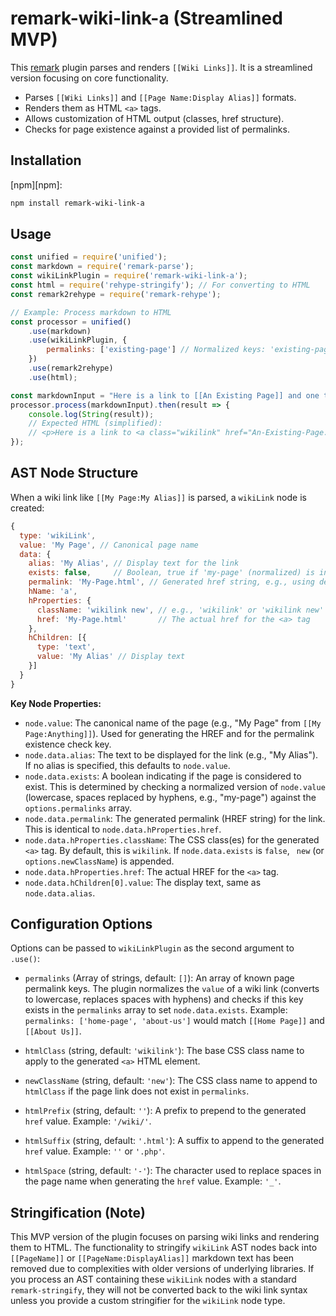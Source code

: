 # remark-wiki-link-a (Streamlined MVP)

This [remark](https://github.com/wooorm/remark) plugin parses and renders `[[Wiki Links]]`. It is a streamlined version focusing on core functionality.

*   Parses `[[Wiki Links]]` and `[[Page Name:Display Alias]]` formats.
*   Renders them as HTML `<a>` tags.
*   Allows customization of HTML output (classes, href structure).
*   Checks for page existence against a provided list of permalinks.

## Installation

[npm][npm]:

```bash
npm install remark-wiki-link-a
```

## Usage

```javascript
const unified = require('unified');
const markdown = require('remark-parse');
const wikiLinkPlugin = require('remark-wiki-link-a');
const html = require('rehype-stringify'); // For converting to HTML
const remark2rehype = require('remark-rehype');

// Example: Process markdown to HTML
const processor = unified()
    .use(markdown)
    .use(wikiLinkPlugin, {
        permalinks: ['existing-page'] // Normalized keys: 'existing-page' from "Existing Page"
    })
    .use(remark2rehype)
    .use(html);

const markdownInput = "Here is a link to [[An Existing Page]] and one to [[A New Page:With Alias]].";
processor.process(markdownInput).then(result => {
    console.log(String(result));
    // Expected HTML (simplified):
    // <p>Here is a link to <a class="wikilink" href="An-Existing-Page.html">An Existing Page</a> and one to <a class="wikilink new" href="A-New-Page.html">With Alias</a>.</p>
});
```

## AST Node Structure

When a wiki link like `[[My Page:My Alias]]` is parsed, a `wikiLink` node is created:

```javascript
{
  type: 'wikiLink',
  value: 'My Page', // Canonical page name
  data: {
    alias: 'My Alias', // Display text for the link
    exists: false,     // Boolean, true if 'my-page' (normalized) is in options.permalinks
    permalink: 'My-Page.html', // Generated href string, e.g., using default htmlPrefix, htmlSuffix, htmlSpace
    hName: 'a',
    hProperties: {
      className: 'wikilink new', // e.g., 'wikilink' or 'wikilink new'
      href: 'My-Page.html'       // The actual href for the <a> tag
    },
    hChildren: [{
      type: 'text',
      value: 'My Alias' // Display text
    }]
  }
}
```

**Key Node Properties:**

*   `node.value`: The canonical name of the page (e.g., "My Page" from `[[My Page:Anything]]`). Used for generating the HREF and for the permalink existence check key.
*   `node.data.alias`: The text to be displayed for the link (e.g., "My Alias"). If no alias is specified, this defaults to `node.value`.
*   `node.data.exists`: A boolean indicating if the page is considered to exist. This is determined by checking a normalized version of `node.value` (lowercase, spaces replaced by hyphens, e.g., "my-page") against the `options.permalinks` array.
*   `node.data.permalink`: The generated permalink (HREF string) for the link. This is identical to `node.data.hProperties.href`.
*   `node.data.hProperties.className`: The CSS class(es) for the generated `<a>` tag. By default, this is `wikilink`. If `node.data.exists` is `false`, ` new` (or `options.newClassName`) is appended.
*   `node.data.hProperties.href`: The actual HREF for the `<a>` tag.
*   `node.data.hChildren[0].value`: The display text, same as `node.data.alias`.

## Configuration Options

Options can be passed to `wikiLinkPlugin` as the second argument to `.use()`:

*   `permalinks` (Array of strings, default: `[]`):
    An array of known page permalink keys. The plugin normalizes the `value` of a wiki link (converts to lowercase, replaces spaces with hyphens) and checks if this key exists in the `permalinks` array to set `node.data.exists`.
    Example: `permalinks: ['home-page', 'about-us']` would match `[[Home Page]]` and `[[About Us]]`.

*   `htmlClass` (string, default: `'wikilink'`):
    The base CSS class name to apply to the generated `<a>` HTML element.

*   `newClassName` (string, default: `'new'`):
    The CSS class name to append to `htmlClass` if the page link does not exist in `permalinks`.

*   `htmlPrefix` (string, default: `''`):
    A prefix to prepend to the generated `href` value. Example: `'/wiki/'`.

*   `htmlSuffix` (string, default: `'.html'`):
    A suffix to append to the generated `href` value. Example: `''` or `'.php'`.

*   `htmlSpace` (string, default: `'-'`):
    The character used to replace spaces in the page name when generating the `href` value. Example: `'_'`.

## Stringification (Note)

This MVP version of the plugin focuses on parsing wiki links and rendering them to HTML. The functionality to stringify `wikiLink` AST nodes back into `[[PageName]]` or `[[PageName:DisplayAlias]]` markdown text has been removed due to complexities with older versions of underlying libraries. If you process an AST containing these `wikiLink` nodes with a standard `remark-stringify`, they will not be converted back to the wiki link syntax unless you provide a custom stringifier for the `wikiLink` node type.


